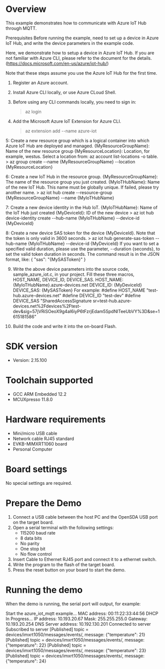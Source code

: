 Overview
========
This example demonstrates how to communicate with Azure IoT Hub through MQTT.

Prerequisites
Before running the example, need to set up a device in Azure IoT Hub, and write the device parameters in the example code.

Here, we demonstrate how to setup a device in Azure IoT Hub. If you are not familiar with Azure CLI, please refer to
the document for the details. (https://docs.microsoft.com/en-us/azure/iot-hub/)

Note that these steps assume you use the Azure IoT Hub for the first time.

1. Register an Azure account.

2. Install Azure CLI locally, or use Azure CLoud Shell.

3. Before using any CLI commands locally, you need to sign in:
     > az login

4. Add the Microsoft Azure IoT Extension for Azure CLI.
     > az extension add --name azure-iot

5: Create a new resource group which is a logical container into which Azure IoT Hub are deployed and managed.
   {MyResourceGroupName}: Name of the new resource group
   {MyResourceLocation}: Location, for example, westus. Select a location from: az account list-locations -o table.
     > az group create --name {MyResourceGroupName} --location {MyResourceLocation}

6: Create a new IoT Hub in the resource group.
   {MyResourceGroupName}: The name of the resource group you just created.
   {MyIoTHubName}: Name of the new IoT Hub. This name must be globally unique. If failed, please try another name.
     > az iot hub create --resource-group {MyResourceGroupName} --name {MyIoTHubName}

7: Create a new device identity in the Hub IoT.
   {MyIoTHubName}: Name of the IoT Hub just created
   {MyDeviceId}: ID of the new device
     > az iot hub device-identity create --hub-name {MyIoTHubName} --device-id {MyDeviceId}

8: Create a new device SAS token for the device {MyDeviceId}. Note that the token is only valid in 3600 seconds.
     > az iot hub generate-sas-token --hub-name {MyIoTHubName} --device-id {MyDeviceId}
   If you want to set a specified valid duration, please use the parameter, --duration {seconds}, to set the valid
   token duration in seconds.
   The command result is in the JSON format, like:
     {
        "sas": "{MySASToken}"
     }

9. Write the above device parameters into the source code, sample_azure_iot.c, in your project. Fill these three macros,
   HOST_NAME, DEVICE_ID, DEVICE_SAS.
     HOST_NAME: {MyIoTHubName}.azure-devices.net
     DEVICE_ID: {MyDeviceId}
     DEVICE_SAS: {MySASToken}
   For example:
     #define HOST_NAME "test-hub.azure-devices.net"
     #define DEVICE_ID "test-dev"
     #define DEVICE_SAS "SharedAccessSignature sr=test-hub.azure-devices.net%2Fdevices%2Ftest-dev&sig=57jVRiSOeoX9g4aI6iyP6tFzrjEdam5SpdNITeeUbVY%3D&se=1615181586"

10. Build the code and write it into the on-board Flash.


SDK version
===========
- Version: 2.15.100

Toolchain supported
===================
- GCC ARM Embedded  12.2
- MCUXpresso  11.8.0

Hardware requirements
=====================
- Mini/micro USB cable
- Network cable RJ45 standard
- EVKB-MIMXRT1060 board
- Personal Computer

Board settings
==============
No special settings are required.

Prepare the Demo
================
1.  Connect a USB cable between the host PC and the OpenSDA USB port on the target board.
2.  Open a serial terminal with the following settings:
    - 115200 baud rate
    - 8 data bits
    - No parity
    - One stop bit
    - No flow control
3.  Insert Cable to Ethernet RJ45 port and connect it to a ethernet switch.
4.  Write the program to the flash of the target board.
5.  Press the reset button on your board to start the demo.

Running the demo
================
When the demo is running, the serial port will output, for example:

Start the azure_iot_mqtt example...
MAC address: 00:11:22:33:44:56
DHCP In Progress...
IP address: 10.193.20.67
Mask: 255.255.255.0
Gateway: 10.193.20.254
DNS Server address: 10.192.130.201
Connected to server
Subscribed to server
[Published] topic = devices/imxrt1050/messages/events/, message: {"temperature": 21}
[Published] topic = devices/imxrt1050/messages/events/, message: {"temperature": 22}
[Published] topic = devices/imxrt1050/messages/events/, message: {"temperature": 23}
[Published] topic = devices/imxrt1050/messages/events/, message: {"temperature": 24}

